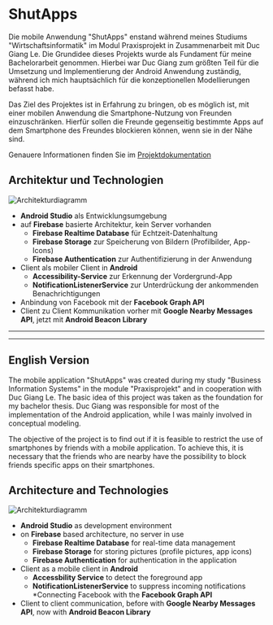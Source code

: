 # ShutApps

Die mobile Anwendung "ShutApps" enstand während meines Studiums "Wirtschaftsinformatik" im Modul Praxisprojekt in Zusammenarbeit mit Duc Giang Le. Die Grundidee dieses Projekts wurde als Fundament für meine Bachelorarbeit genommen. Hierbei war Duc Giang zum größten Teil für die Umsetzung und Implementierung der Android Anwendung zuständig, während ich mich hauptsächlich für die konzeptionellen Modellierungen befasst habe. 

Das Ziel des Projektes ist in Erfahrung zu bringen, ob es möglich ist, mit einer mobilen Anwendung die Smartphone-Nutzung von Freunden einzuschränken. Hierfür sollen die Freunde gegenseitig bestimmte Apps auf dem Smartphone des Freundes blockieren können, wenn sie in der Nähe sind. 

Genauere Informationen finden Sie im [Projektdokumentation](https://github.com/PhiHaiDinh/ShutApps/blob/master/Projektdokumentation.pdf)

## Architektur und Technologien
![Architekturdiagramm](https://github.com/ducle07/shutapps/blob/master/Architektur.png)

* **Android Studio** als Entwicklungsumgebung
* auf **Firebase** basierte Architektur, kein Server vorhanden
  * **Firebase Realtime Database** für Echtzeit-Datenhaltung
  * **Firebase Storage** zur Speicherung von Bildern (Profilbilder, App-Icons)
  * **Firebase Authentication** zur Authentifizierung in der Anwendung
* Client als mobiler Client in **Android**
  * **Accessibility-Service** zur Erkennung der Vordergrund-App
  * **NotificationListenerService** zur Unterdrückung der ankommenden Benachrichtigungen
* Anbindung von Facebook mit der **Facebook Graph API**
* Client zu Client Kommunikation vorher mit **Google Nearby Messages API**, jetzt mit **Android Beacon Library**
     
-----------------
-----------------

## English Version


The mobile application "ShutApps" was created during my study "Business Information Systems" in the module "Praxisprojekt" and in cooperation with Duc Giang Le. The basic idea of this project was taken as the foundation for my bachelor thesis. Duc Giang was responsible for most of the implementation of the Android application, while I was mainly involved in conceptual modeling.

The objective of the project is to find out if it is feasible to restrict the use of smartphones by friends with a mobile application. To achieve this, it is necessary that the friends who are nearby have the possibility to block friends specific apps on their smartphones.

## Architecture and Technologies
![Architekturdiagramm](https://github.com/ducle07/shutapps/blob/master/Architektur.png)


* **Android Studio** as development environment
* on **Firebase** based architecture, no server in use
  * **Firebase Realtime Database** for real-time data management
  * **Firebase Storage** for storing pictures (profile pictures, app icons)
  * **Firebase Authentication** for authentication in the application
* Client as a mobile client in **Android**
  * **Accessbility Service** to detect the foreground app
  * **NotificationListenerService** to suppress incoming notifications
*Connecting Facebook with the **Facebook Graph API**
* Client to client communication, before with **Google Nearby Messages API**, now with **Android Beacon Library**
